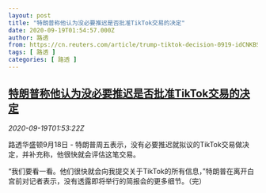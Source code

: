 ```yaml
---
layout: post
title: "特朗普称他认为没必要推迟是否批准TikTok交易的决定"
date: 2020-09-19T01:54:57.000Z
author: 路透
from: https://cn.reuters.com/article/trump-tiktok-decision-0919-idCNKBS26A03Z
tags: [ 路透 ]
categories: [ 路透 ]
---
```

<!--1600480497000-->
[特朗普称他认为没必要推迟是否批准TikTok交易的决定](https://cn.reuters.com/article/trump-tiktok-decision-0919-idCNKBS26A03Z)
------

<div>
<div><i>2020-09-19T01:53:22Z</i></div><p>路透华盛顿9月18日 - 特朗普周五表示，没有必要推迟就拟议的TikTok交易做决定，并补充称，他很快就会评估这笔交易。</p><p>“我们要看一看。他们很快就会向我提交关于TikTok的所有信息，”特朗普在离开白宫前对记者表示，没有透露即将举行的简报会的更多细节。（完）</p>
</div>
